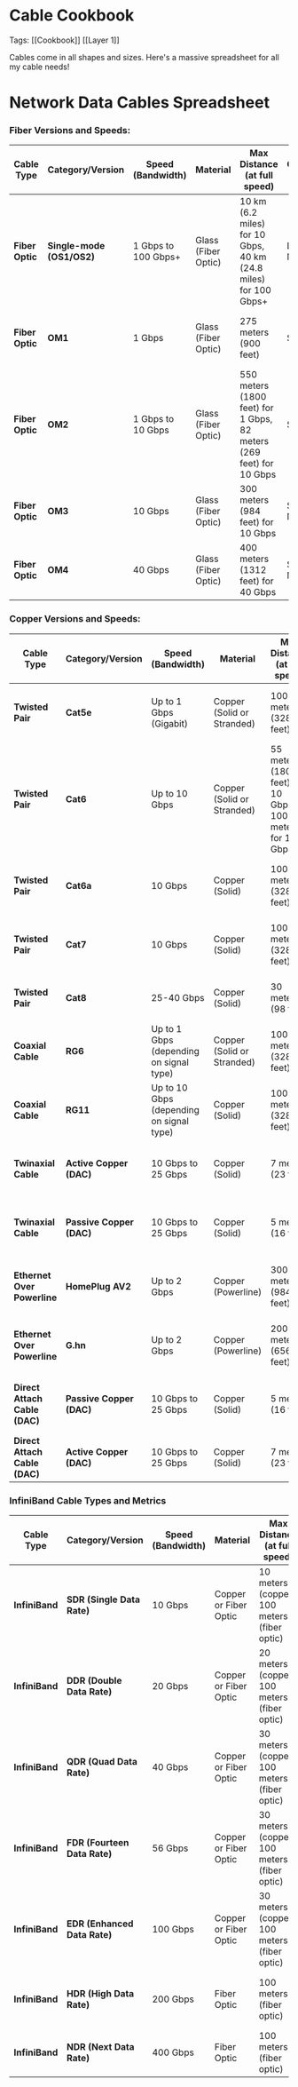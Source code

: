 # Cable Cookbook
Tags: [[Cookbook]] [[Layer 1]]

Cables come in all shapes and sizes. Here's a massive spreadsheet for all my cable needs!
# **Network Data Cables Spreadsheet**

### Fiber Versions and Speeds:

| **Cable Type**  | **Category/Version**      | **Speed (Bandwidth)** | **Material**        | **Max Distance (at full speed)**                                    | **Connector Type** | **Cable Shielding**        | **Use Case**                        | **Typical Applications**                       | **Cost (Approx.)** |
| --------------- | ------------------------- | --------------------- | ------------------- | ------------------------------------------------------------------- | ------------------ | -------------------------- | ----------------------------------- | ---------------------------------------------- | ------------------ |
| **Fiber Optic** | **Single-mode (OS1/OS2)** | 1 Gbps to 100 Gbps+   | Glass (Fiber Optic) | 10 km (6.2 miles) for 10 Gbps, 40 km (24.8 miles) for 100 Gbps+     | LC, SC, MTP/MPO    | No shielding (Light-based) | Long-Distance Networking            | Internet Backbone, Large Data Networks         | Very High ($$$$)   |
| **Fiber Optic** | **OM1**                   | 1 Gbps                | Glass (Fiber Optic) | 275 meters (900 feet)                                               | SC, LC             | No Shielding (Light-based) | Short to Medium-Distance Networking | Basic data center connections, Campus networks | Low-Medium ($$)    |
| **Fiber Optic** | **OM2**                   | 1 Gbps to 10 Gbps     | Glass (Fiber Optic) | 550 meters (1800 feet) for 1 Gbps, 82 meters (269 feet) for 10 Gbps | SC, LC             | No Shielding (Light-based) | Short to Medium-Distance Networking | Educational, Enterprise Networking             | Low-Medium ($$)    |
| **Fiber Optic** | **OM3**                   | 10 Gbps               | Glass (Fiber Optic) | 300 meters (984 feet) for 10 Gbps                                   | SC, LC, MTP/MPO    | No Shielding (Light-based) | Medium-Distance Networking          | Data centers, Campus networks                  | Medium ($$)        |
| **Fiber Optic** | **OM4**                   | 40 Gbps               | Glass (Fiber Optic) | 400 meters (1312 feet) for 40 Gbps                                  | SC, LC, MTP/MPO    | No Shielding (Light-based) | Long-Distance Networking            | High-performance enterprise networks           | Medium-High ($$$)  |


### Copper Versions and Speeds:

| **Cable Type**                | **Category/Version**     | **Speed (Bandwidth)**                    | **Material**               | **Max Distance (at full speed)**                        | **Connector Type**                 | **Cable Shielding**       | **Use Case**                          | **Typical Applications**                            | **Cost (Approx.)** |
| ----------------------------- | ------------------------ | ---------------------------------------- | -------------------------- | ------------------------------------------------------- | ---------------------------------- | ------------------------- | ------------------------------------- | --------------------------------------------------- | ------------------ |
| **Twisted Pair**              | **Cat5e**                | Up to 1 Gbps (Gigabit)                   | Copper (Solid or Stranded) | 100 meters (328 feet)                                   | RJ45                               | U/UTP (Unshielded)        | Basic Networking                      | Home networking, Small Office, Ethernet connections | Low ($)            |
| **Twisted Pair**              | **Cat6**                 | Up to 10 Gbps                            | Copper (Solid or Stranded) | 55 meters (180 feet) for 10 Gbps, 100 meters for 1 Gbps | RJ45                               | U/UTP or F/UTP (Foiled)   | Standard Networking                   | Ethernet, Video Streaming, Gaming                   | Medium ($$)        |
| **Twisted Pair**              | **Cat6a**                | 10 Gbps                                  | Copper (Solid)             | 100 meters (328 feet)                                   | RJ45                               | F/UTP or S/FTP (Shielded) | High-Speed Networking                 | Data Centers, High-performance Networking           | High ($$$)         |
| **Twisted Pair**              | **Cat7**                 | 10 Gbps                                  | Copper (Solid)             | 100 meters (328 feet)                                   | GG45 or RJ45                       | S/FTP (Shielded Foiled)   | High-End Networking                   | Large enterprises, Video over IP, Data Centers      | High ($$$)         |
| **Twisted Pair**              | **Cat8**                 | 25-40 Gbps                               | Copper (Solid)             | 30 meters (98 feet)                                     | RJ45 or TERA                       | S/FTP (Shielded Foiled)   | Ultra-High-Speed Networking           | Data Centers, Server Farms                          | Very High ($$$$)   |
| **Coaxial Cable**             | **RG6**                  | Up to 1 Gbps (depending on signal type)  | Copper (Solid or Stranded) | 100 meters (328 feet)                                   | F-type or BNC                      | Shielded (Foil + Braided) | Cable TV, Internet                    | Video/TV Signals, Broadband Internet                | Low ($)            |
| **Coaxial Cable**             | **RG11**                 | Up to 10 Gbps (depending on signal type) | Copper (Solid)             | 100 meters (328 feet)                                   | F-type or BNC                      | Shielded (Foil + Braided) | Higher-Performance Broadband          | Longer distances for internet, TV                   | Medium ($$)        |
| **Twinaxial Cable**           | **Active Copper (DAC)**  | 10 Gbps to 25 Gbps                       | Copper (Solid)             | 7 meters (23 feet)                                      | SFP+ (Small Form-factor Pluggable) | Shielded (Foil)           | High-speed Data Center Interconnects  | Short-range Data Center connections                 | High ($$$)         |
| **Twinaxial Cable**           | **Passive Copper (DAC)** | 10 Gbps to 25 Gbps                       | Copper (Solid)             | 5 meters (16 feet)                                      | SFP+ (Small Form-factor Pluggable) | Shielded (Foil)           | Short-range Networking                | Data centers, Inter-switch connections              | Medium-High ($$$)  |
| **Ethernet Over Powerline**   | **HomePlug AV2**         | Up to 2 Gbps                             | Copper (Powerline)         | 300 meters (984 feet)                                   | Power Outlet                       | No Shielding              | Home and Office Networking            | Home internet extension via electrical outlets      | Medium ($$)        |
| **Ethernet Over Powerline**   | **G.hn**                 | Up to 2 Gbps                             | Copper (Powerline)         | 200 meters (656 feet)                                   | Power Outlet                       | No Shielding              | Home and Office Networking            | Home internet extension via electrical outlets      | Medium ($$)        |
| **Direct Attach Cable (DAC)** | **Passive Copper (DAC)** | 10 Gbps to 25 Gbps                       | Copper (Solid)             | 5 meters (16 feet)                                      | SFP+, QSFP+                        | Shielded (Foil)           | Short-range, High-density connections | Server-to-switch connections, Top-of-rack (TOR)     | Medium ($$)        |
| **Direct Attach Cable (DAC)** | **Active Copper (DAC)**  | 10 Gbps to 25 Gbps                       | Copper (Solid)             | 7 meters (23 feet)                                      | SFP+, QSFP+                        | Shielded (Foil)           | Active high-speed connections         | Server-to-server, server-to-switch                  | High ($$$)         |

### InfiniBand Cable Types and Metrics

| **Cable Type** | **Category/Version**         | **Speed (Bandwidth)** | **Material**          | **Max Distance (at full speed)**             | **Connector Type** | **Cable Shielding**      | **Use Case**                                     | **Typical Applications**                            | **Cost (Approx.)** |
| -------------- | ---------------------------- | --------------------- | --------------------- | -------------------------------------------- | ------------------ | ------------------------ | ------------------------------------------------ | --------------------------------------------------- | ------------------ |
| **InfiniBand** | **SDR (Single Data Rate)**   | 10 Gbps               | Copper or Fiber Optic | 10 meters (copper), 100 meters (fiber optic) | QSFP, SFP+         | Shielded (Foil or U/FTP) | Basic interconnects, small clusters              | Basic data center setups, small-scale clusters      | Low ($$)           |
| **InfiniBand** | **DDR (Double Data Rate)**   | 20 Gbps               | Copper or Fiber Optic | 20 meters (copper), 100 meters (fiber optic) | QSFP, SFP+         | Shielded (Foil or U/FTP) | Medium-range HPC, medium clusters                | HPC, research labs, data centers, storage clusters  | Medium ($$)        |
| **InfiniBand** | **QDR (Quad Data Rate)**     | 40 Gbps               | Copper or Fiber Optic | 30 meters (copper), 100 meters (fiber optic) | QSFP, LC           | Shielded (Foil)          | High-performance computing (HPC), large clusters | Large-scale supercomputing, enterprise data centers | Medium ($$$)       |
| **InfiniBand** | **FDR (Fourteen Data Rate)** | 56 Gbps               | Copper or Fiber Optic | 30 meters (copper), 100 meters (fiber optic) | QSFP, LC           | Shielded (Foil)          | Large-scale interconnects                        | Supercomputing, data centers, storage area networks | High ($$$)         |
| **InfiniBand** | **EDR (Enhanced Data Rate)** | 100 Gbps              | Copper or Fiber Optic | 30 meters (copper), 100 meters (fiber optic) | QSFP28, LC         | Shielded (Foil)          | High-speed interconnects, scaling networks       | High-performance computing, data center backbone    | High ($$$)         |
| **InfiniBand** | **HDR (High Data Rate)**     | 200 Gbps              | Fiber Optic           | 100 meters (fiber optic)                     | QSFP56, LC         | Shielded (Foil)          | Ultra-high-performance, data-intensive tasks     | Large-scale HPC, data-intensive applications        | Very High ($$$$)   |
| **InfiniBand** | **NDR (Next Data Rate)**     | 400 Gbps              | Fiber Optic           | 100 meters (fiber optic)                     | QSFP112, LC        | Shielded (Foil)          | Cutting-edge interconnects for AI, ML            | Next-gen supercomputing, AI research, ML training   | Very High ($$$$)   |